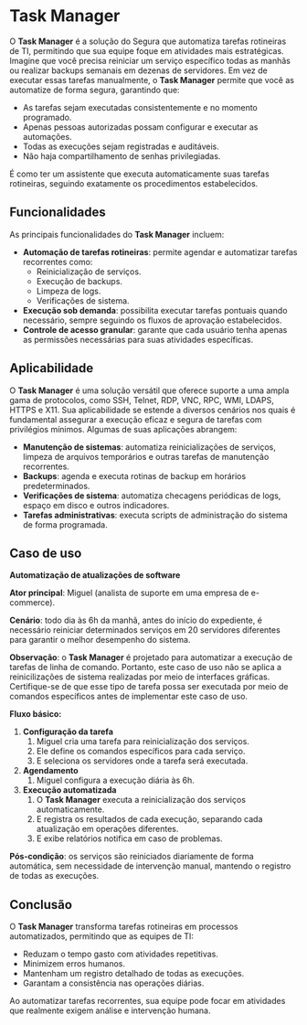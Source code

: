 # Task Manager


O **Task Manager** é a solução do Segura que automatiza tarefas rotineiras de TI, permitindo que sua equipe foque em atividades mais estratégicas.  
Imagine que você precisa reiniciar um serviço específico todas as manhãs ou realizar backups semanais em dezenas de servidores. Em vez de executar essas tarefas manualmente, o **Task Manager** permite que você as automatize de forma segura, garantindo que:

* As tarefas sejam executadas consistentemente e no momento programado.  
* Apenas pessoas autorizadas possam configurar e executar as automações.  
* Todas as execuções sejam registradas e auditáveis.  
* Não haja compartilhamento de senhas privilegiadas.

É como ter um assistente que executa automaticamente suas tarefas rotineiras, seguindo exatamente os procedimentos estabelecidos.

## Funcionalidades

As principais funcionalidades do **Task Manager** incluem:

* **Automação de tarefas rotineiras**: permite agendar e automatizar tarefas recorrentes como:  
  * Reinicialização de serviços.  
  * Execução de backups.  
  * Limpeza de logs.  
  * Verificações de sistema.  
* **Execução sob demanda**: possibilita executar tarefas pontuais quando necessário, sempre seguindo os fluxos de aprovação estabelecidos.  
* **Controle de acesso granular**: garante que cada usuário tenha apenas as permissões necessárias para suas atividades específicas.


## Aplicabilidade

O **Task Manager** é uma solução versátil que oferece suporte a uma ampla gama de protocolos, como SSH, Telnet, RDP, VNC, RPC, WMI, LDAPS, HTTPS e X11. Sua aplicabilidade se estende a diversos cenários nos quais é fundamental assegurar a execução eficaz e segura de tarefas com privilégios mínimos. Algumas de suas aplicações abrangem:

* **Manutenção de sistemas**: automatiza reinicializações de serviços, limpeza de arquivos temporários e outras tarefas de manutenção recorrentes.  
* **Backups**: agenda e executa rotinas de backup em horários predeterminados.  
* **Verificações de sistema**: automatiza checagens periódicas de logs, espaço em disco e outros indicadores.  
* **Tarefas administrativas**: executa scripts de administração do sistema de forma programada.

## Caso de uso

**Automatização de atualizações de software**

**Ator principal**: Miguel (analista de suporte em uma empresa de e-commerce).

**Cenário**: todo dia às 6h da manhã, antes do início do expediente, é necessário reiniciar determinados serviços em 20 servidores diferentes para garantir o melhor desempenho do sistema.

**Observação**: o **Task Manager** é projetado para automatizar a execução de tarefas de linha de comando. Portanto, este caso de uso não se aplica a reinicilizações de sistema realizadas por meio de interfaces gráficas. Certifique-se de que esse tipo de tarefa possa ser executada por meio de comandos específicos antes de implementar este caso de uso.

**Fluxo básico:**

1. **Configuração da tarefa**  
   1. Miguel cria uma tarefa para reinicialização dos serviços.  
   2. Ele define os comandos específicos para cada serviço.  
   3. E seleciona os servidores onde a tarefa será executada.  
2. **Agendamento**  
   1. Miguel configura a execução diária às 6h.  
3. **Execução automatizada**  
   1. O **Task Manager** executa a reinicialização dos serviços automaticamente.  
   2. E registra os resultados de cada execução, separando cada atualização em operações diferentes.  
   3. E exibe relatórios notifica em caso de problemas.  
      

**Pós-condição**: os serviços são reiniciados diariamente de forma automática, sem necessidade de intervenção manual, mantendo o registro de todas as execuções.

## Conclusão

O **Task Manager** transforma tarefas rotineiras em processos automatizados, permitindo que as equipes de TI:

* Reduzam o tempo gasto com atividades repetitivas.  
* Minimizem erros humanos.  
* Mantenham um registro detalhado de todas as execuções.  
* Garantam a consistência nas operações diárias.

Ao automatizar tarefas recorrentes, sua equipe pode focar em atividades que realmente exigem análise e intervenção humana.  